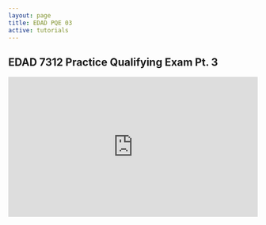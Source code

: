 ```yaml
---
layout: page
title: EDAD PQE 03
active: tutorials
---
```


## EDAD 7312 Practice Qualifying Exam Pt. 3

<style>.embed-container { position: relative; padding-bottom: 56.25%; height: 0; overflow: hidden; max-width: 100%; } .embed-container iframe, .embed-container object, .embed-container embed { position: absolute; top: 0; left: 0; width: 100%; height: 100%; }</style><div class='embed-container'><iframe src='https://www.youtube.com/embed/rNX1rc1MwrU?rel=0&showinfo=0&modestbranding=0' frameborder='0' allowfullscreen></iframe></div>